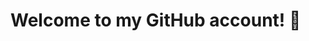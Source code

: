 # Welcome to my GitHub account!  👋

<!--
**mnoorzai21/mnoorzai21** is a ✨ _special_ ✨ repository because its `README.md` (this file) appears on your GitHub profile.

Here are some ideas to get you started:

 🔭 I’m currently working as a self-employed for Amazon.
 🌱 I’m currently learning Full Stack Web Developement.
 👯 I’m looking to collaborate on 
 🤔 I’m looking for help with ...
 💬 Ask me about ...
 📫 How to reach me: ...
 😄 Pronouns: He/Him/His
 ⚡ Fun fact: ...

